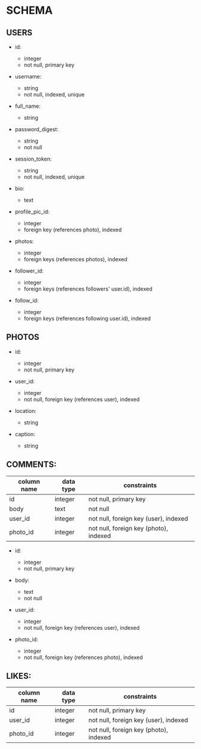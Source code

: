 # SCHEMA


## USERS

- id:
  - integer
  - not null, primary key

- username:
  - string
  - not null, indexed, unique

- full_name:
  - string

- password_digest:
  - string
  - not null

- session_token:
  - string
  - not null, indexed, unique

- bio:
  - text

- profile_pic_id:
  - integer
  - foreign key (references photo), indexed

- photos:
  - integer
  - foreign keys (references photos), indexed

- follower_id:
  - integer
  - foreign keys (references followers' user.id), indexed

- follow_id:
  - integer
  - foreign keys (references following user.id), indexed



## PHOTOS

- id:
  - integer
  - not null, primary key

- user_id:
  - integer
  - not null, foreign key (references user), indexed

- location:
  - string

- caption:
  - string




## COMMENTS:
| column name | data type | constraints |
| ------------- | ------------- | ------------- |
| id | integer | not null, primary key |
| body | text | not null |
| user_id | integer | not null, foreign key (user), indexed |
| photo_id | integer | not null, foreign key (photo), indexed |

- id:
  - integer
  - not null, primary key

- body:
  - text
  - not null

- user_id:
  - integer
  - not null, foreign key (references user), indexed

- photo_id:
  - integer
  - not null, foreign key (references photo), indexed




## LIKES:
<!--
- id:
  - integer
  - not null, primary key

- user_id:
  - integer
  - not null, foreign key (references user), indexed

- photo_id:
  - integer
  - not null, foreign key (references photo), indexed -->
  | column name | data type | constraints |
  | ------------- | ------------- | ------------- |
  | id  | integer  | not null, primary key |
  | user_id  | integer  | not null, foreign key (user), indexed |
  | photo_id | integer | not null, foreign key (photo), indexed |
